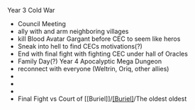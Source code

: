Year 3 Cold War
- Council Meeting
- ally with and arm neighboring villages
- kill Blood Avatar Gargant before CEC to seem like heros
- Sneak into hell to find CECs motivations(?)
- End with final fight with fighting CEC under hall of Oracles
- Family Day(?)
Year 4 Apocalyptic Mega Dungeon
- reconnect with everyone (Weltrin, Oriq, other allies)
- 
- 
- 
- Final Fight vs Court of [[Buriel]]/[[Buriel]](?)/The oldest oldest